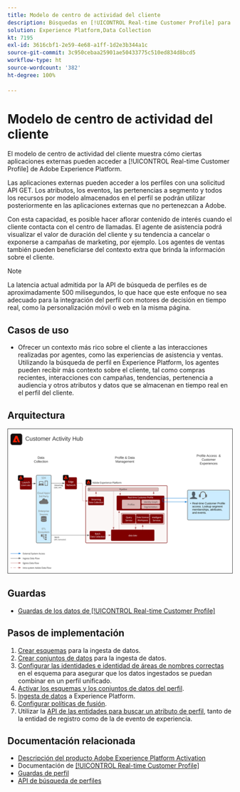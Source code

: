 ```yaml
---
title: Modelo de centro de actividad del cliente
description: Búsquedas en [!UICONTROL Real-time Customer Profile] para ofrecer contexto a los agentes de atención al cliente y ventas.
solution: Experience Platform,Data Collection
kt: 7195
exl-id: 3616cbf1-2e59-4e68-a1ff-1d2e3b344a1c
source-git-commit: 3c950cebaa25901ae50433775c510ed834d8bcd5
workflow-type: ht
source-wordcount: '382'
ht-degree: 100%

---
```


# Modelo de centro de actividad del cliente

El modelo de centro de actividad del cliente muestra cómo ciertas aplicaciones externas pueden acceder a [!UICONTROL Real-time Customer Profile] de Adobe Experience Platform.

Las aplicaciones externas pueden acceder a los perfiles con una solicitud API GET. Los atributos, los eventos, las pertenencias a segmento y todos los recursos por modelo almacenados en el perfil se podrán utilizar posteriormente en las aplicaciones externas que no pertenezcan a Adobe.

Con esta capacidad, es posible hacer aflorar contenido de interés cuando el cliente contacta con el centro de llamadas. El agente de asistencia podrá visualizar el valor de duración del cliente y su tendencia a cancelar o exponerse a campañas de marketing, por ejemplo. Los agentes de ventas también pueden beneficiarse del contexto extra que brinda la información sobre el cliente.

>[!NOTE]
>
>La latencia actual admitida por la API de búsqueda de perfiles es de aproximadamente 500 milisegundos, lo que hace que este enfoque no sea adecuado para la integración del perfil con motores de decisión en tiempo real, como la personalización móvil o web en la misma página.

## Casos de uso

* Ofrecer un contexto más rico sobre el cliente a las interacciones realizadas por agentes, como las experiencias de asistencia y ventas. Utilizando la búsqueda de perfil en Experience Platform, los agentes pueden recibir más contexto sobre el cliente, tal como compras recientes, interacciones con campañas, tendencias, pertenencia a audiencia y otros atributos y datos que se almacenan en tiempo real en el perfil del cliente.

## Arquitectura

<img src="assets/customer_activity_hub.svg" alt="Arquitectura de referencia para el modelo de centro de actividad del cliente" style="border:1px solid #4a4a4a" />

## Guardas

* [Guardas de los datos de [!UICONTROL Real-time Customer Profile]](https://experienceleague.adobe.com/docs/experience-platform/profile/guardrails.html?lang=es)

## Pasos de implementación

1. [Crear esquemas](https://experienceleague.adobe.com/?recommended=ExperiencePlatform-D-1-2021.1.xdm) para la ingesta de datos.
1. [Crear conjuntos de datos](https://experienceleague.adobe.com/docs/platform-learn/tutorials/data-ingestion/create-datasets-and-ingest-data.html?lang=es) para la ingesta de datos.
1. [Configurar las identidades e identidad de áreas de nombres correctas](https://experienceleague.adobe.com/docs/platform-learn/tutorials/identities/label-ingest-and-verify-identity-data.html?lang=es) en el esquema para asegurar que los datos ingestados se puedan combinar en un perfil unificado.
1. [Activar los esquemas y los conjuntos de datos del perfil](https://experienceleague.adobe.com/docs/platform-learn/tutorials/profiles/bring-data-into-the-real-time-customer-profile.html?lang=es).
1. [Ingesta de datos](https://experienceleague.adobe.com/?recommended=ExperiencePlatform-D-1-2020.1.dataingestion&amp;lang=es) a Experience Platform.
1. [Configurar políticas de fusión](https://experienceleague.adobe.com/docs/platform-learn/tutorials/profiles/create-merge-policies.html?lang=es).
1. Utilizar la [API de las entidades para buscar un atributo de perfil](https://experienceleague.adobe.com/docs/experience-platform/profile/api/entities.html?lang=es), tanto de la entidad de registro como de la de evento de experiencia.

## Documentación relacionada

* [Descripción del producto Adobe Experience Platform Activation](https://helpx.adobe.com/es/legal/product-descriptions/adobe-experience-platform0.html)
* Documentación de [[!UICONTROL Real-time Customer Profile]](https://experienceleague.adobe.com/docs/experience-platform/profile/home.html?lang=es)
* [Guardas de perfil](https://experienceleague.adobe.com/docs/experience-platform/profile/guardrails.html?lang=es)
* [API de búsqueda de perfiles](https://www.adobe.io/apis/experienceplatform/home/api-reference.html)
